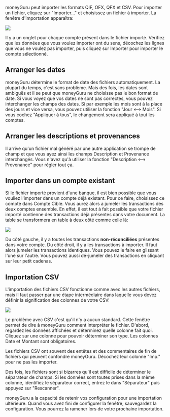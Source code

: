 moneyGuru peut importer les formats QIF, OFX, QFX et CSV. Pour importer un fichier, cliquez sur "Importer..." et choisissez un fichier à importer. La fenêtre d'importation apparaîtra:

![](images/import_window.png)

Il y a un onglet pour chaque compte présent dans le fichier importé. Vérifiez que les données que vous voulez importer ont du sens, décochez les lignes que vous ne voulez pas importer, puis cliquez sur Importer pour importer le compte sélectionné.

Arranger les dates
-----

moneyGuru détermine le format de date des fichiers automatiquement. La plupart du temps, c'est sans problème. Mais des fois, les dates sont ambiguës et il se peut que moneyGuru ne choisisse pas le bon format de date. Si vous voyez que vos dates ne sont pas correctes, vous pouvez interchanger les champs des dates. Si par exemple les mois sont à la place des jours et vice versa, vous pouvez utiliser la fonction "Jour <--> Mois". Si vous cochez "Appliquer à tous", le changement sera appliqué à tout les comptes.

Arranger les descriptions et provenances
-----

Il arrive qu'un fichier mal généré par une autre application se trompe de champ et que vous ayez ainsi les champs Description et Provenance interchangés. Vous n'avez qu'à utiliser la fonction "Description <--> Provenance" pour régler tout ça.

Importer dans un compte existant
-----

Si le fichier importé provient d'une banque, il est bien possible que vous vouliez l'importer dans un compte déjà existant. Pour ce faire, choisissez ce compte dans Compte Cible. Vous aurez alors a jumeler les transactions des deux comptes ensemble. En effet, il est tout à fait possible que votre fichier importé contienne des transactions déjà présentes dans votre document. La table se transformera en table à deux côté comme celle là:

![](images/import_match_table.png)

Du côté gauche, il y a toutes les transactions **non-réconciliées** présentes dans votre compte. Du côté droit, il y a les transactions à importer. Il faut alors jumeler les transactions identiques. Vous pouvez le faire en glissant l'une sur l'autre. Vous pouvez aussi dé-jumeler des transactions en cliquant sur leur petit cadenas.

Importation CSV
-----

L'importation des fichiers CSV fonctionne comme avec les autres fichiers, mais il faut passer par une étape intermédiaire dans laquelle vous devez définir la signification des colonnes de votre CSV:

![](images/import_csv_options.png)

Le problème avec CSV c'est qu'il n'y a aucun standard. Cette fenêtre permet de dire à moneyGuru comment interpréter le fichier. D'abord, regardez les données affichées et déterminez quelle colonne fait quoi. Cliquez sur une colonne pour pouvoir déterminer son type. Les colonnes Date et Montant sont obligatoires.

Les fichiers CSV ont souvent des entêtes et des commentaires de fin de fichiers qui peuvent confondre moneyGuru. Décochez leur colonne "Imp." pour ne pas les importer.

Des fois, les fichiers sont si bizarres qu'il est difficile de déterminer le séparateur de champs. Si les données sont toutes prises dans la même colonne, identifiez le séparateur correct, entrez le dans "Séparateur" puis appuyez sur "Rescanner".

moneyGuru a la capacité de retenir vos configuration pour une importation ultérieure. Quand vous avez fini de configurer la fenêtre, sauvegardez la configuration. Vous pourrez la ramener lors de votre prochaine importation.